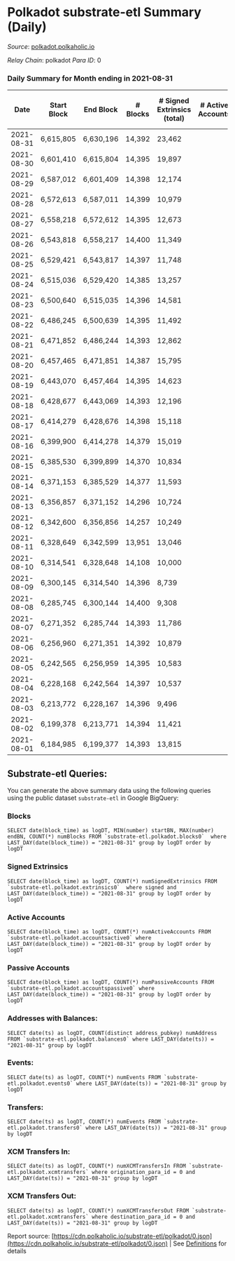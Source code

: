 # Polkadot substrate-etl Summary (Daily)

_Source_: [polkadot.polkaholic.io](https://polkadot.polkaholic.io)

*Relay Chain*: polkadot
*Para ID*: 0



### Daily Summary for Month ending in 2021-08-31


| Date | Start Block | End Block | # Blocks | # Signed Extrinsics (total) | # Active Accounts | # Passive | # New | # Addresses with Balances | # Events | # Transfers | # XCM Transfers In | # XCM Transfers Out | Issues | 
| ---- | ----------- | --------- | -------- | --------------------------- | ----------------- | --------- | ----- | ------------------------- | -------- | ----------- | ------------------ | ------------------- | ------ |
| 2021-08-31 | 6,615,805 | 6,630,196 | 14,392 | 23,462 |  |  |  | 466,153 | 168,546 | 24,716 ($712,036,865.42) |   |   |  |
| 2021-08-30 | 6,601,410 | 6,615,804 | 14,395 | 19,897 |  |  |  |  | 152,851 | 21,407 ($303,564,517.88) |   |   |  |
| 2021-08-29 | 6,587,012 | 6,601,409 | 14,398 | 12,174 |  |  |  |  | 101,456 | 11,682 ($103,430,143.33) |   |   |  |
| 2021-08-28 | 6,572,613 | 6,587,011 | 14,399 | 10,979 |  |  |  |  | 93,474 | 10,392 ($133,566,072.35) |   |   |  |
| 2021-08-27 | 6,558,218 | 6,572,612 | 14,395 | 12,673 |  |  |  |  | 105,180 | 12,395 ($620,143,575.22) |   |   |  |
| 2021-08-26 | 6,543,818 | 6,558,217 | 14,400 | 11,349 |  |  |  |  | 98,196 | 11,243 ($255,559,783.99) |   |   |  |
| 2021-08-25 | 6,529,421 | 6,543,817 | 14,397 | 11,748 |  |  |  |  | 99,125 | 11,741 ($175,532,934.25) |   |   |  |
| 2021-08-24 | 6,515,036 | 6,529,420 | 14,385 | 13,257 |  |  |  |  | 110,943 | 13,511 ($266,012,822.58) |   |   |  |
| 2021-08-23 | 6,500,640 | 6,515,035 | 14,396 | 14,581 |  |  |  |  | 119,764 | 14,827 ($399,145,394.20) |   |   |  |
| 2021-08-22 | 6,486,245 | 6,500,639 | 14,395 | 11,492 |  |  |  |  | 100,107 | 11,881 ($223,249,224.22) |   |   |  |
| 2021-08-21 | 6,471,852 | 6,486,244 | 14,393 | 12,862 |  |  |  |  | 106,165 | 13,142 ($212,090,499.95) |   |   |  |
| 2021-08-20 | 6,457,465 | 6,471,851 | 14,387 | 15,795 |  |  |  |  | 126,886 | 16,778 ($965,547,839.46) |   |   |  |
| 2021-08-19 | 6,443,070 | 6,457,464 | 14,395 | 14,623 |  |  |  |  | 113,837 | 14,670 ($236,390,800.53) |   |   |  |
| 2021-08-18 | 6,428,677 | 6,443,069 | 14,393 | 12,196 |  |  |  |  | 99,806 | 12,349 ($374,669,730.46) |   |   |  |
| 2021-08-17 | 6,414,279 | 6,428,676 | 14,398 | 15,118 |  |  |  |  | 122,068 | 14,787 ($427,985,227.17) |   |   |  |
| 2021-08-16 | 6,399,900 | 6,414,278 | 14,379 | 15,019 |  |  |  |  | 119,315 | 15,151 ($407,327,476.01) |   |   |  |
| 2021-08-15 | 6,385,530 | 6,399,899 | 14,370 | 10,834 |  |  |  |  | 97,885 | 10,466 ($156,912,515.47) |   |   |  |
| 2021-08-14 | 6,371,153 | 6,385,529 | 14,377 | 11,593 |  |  |  |  | 97,444 | 11,458 ($154,122,982.51) |   |   |  |
| 2021-08-13 | 6,356,857 | 6,371,152 | 14,296 | 10,724 |  |  |  |  | 93,842 | 10,309 ($194,442,157.76) |   |   |  |
| 2021-08-12 | 6,342,600 | 6,356,856 | 14,257 | 10,249 |  |  |  |  | 93,085 | 10,276 ($244,785,639.76) |   |   |  |
| 2021-08-11 | 6,328,649 | 6,342,599 | 13,951 | 13,046 |  |  |  |  | 107,869 | 13,155 ($500,040,643.87) |   |   |  |
| 2021-08-10 | 6,314,541 | 6,328,648 | 14,108 | 10,000 |  |  |  |  | 91,314 | 9,447 ($328,196,010.66) |   |   |  |
| 2021-08-09 | 6,300,145 | 6,314,540 | 14,396 | 8,739 |  |  |  |  | 85,267 | 8,468 ($148,162,106.62) |   |   |  |
| 2021-08-08 | 6,285,745 | 6,300,144 | 14,400 | 9,308 |  |  |  |  | 86,841 | 9,000 ($234,462,997.33) |   |   |  |
| 2021-08-07 | 6,271,352 | 6,285,744 | 14,393 | 11,786 |  |  |  |  | 103,308 | 11,748 ($214,765,583.36) |   |   |  |
| 2021-08-06 | 6,256,960 | 6,271,351 | 14,392 | 10,879 |  |  |  |  | 96,103 | 10,550 ($246,203,740.04) |   |   |  |
| 2021-08-05 | 6,242,565 | 6,256,959 | 14,395 | 10,583 |  |  |  |  | 94,091 | 9,820 ($244,181,575.00) |   |   |  |
| 2021-08-04 | 6,228,168 | 6,242,564 | 14,397 | 10,537 |  |  |  |  | 96,583 | 10,773 ($285,767,315.29) |   |   |  |
| 2021-08-03 | 6,213,772 | 6,228,167 | 14,396 | 9,496 |  |  |  |  | 90,870 | 10,532 ($363,351,623.43) |   |   |  |
| 2021-08-02 | 6,199,378 | 6,213,771 | 14,394 | 11,421 |  |  |  |  | 103,737 | 12,384 ($352,154,587.02) |   |   |  |
| 2021-08-01 | 6,184,985 | 6,199,377 | 14,393 | 13,815 |  |  |  |  | 113,106 | 15,009 ($415,113,958.14) |   |   |  |

## Substrate-etl Queries:
You can generate the above summary data using the following queries using the public dataset `substrate-etl` in Google BigQuery:


### Blocks
```
SELECT date(block_time) as logDT, MIN(number) startBN, MAX(number) endBN, COUNT(*) numBlocks FROM `substrate-etl.polkadot.blocks0`  where LAST_DAY(date(block_time)) = "2021-08-31" group by logDT order by logDT
```


### Signed Extrinsics
```
SELECT date(block_time) as logDT, COUNT(*) numSignedExtrinsics FROM `substrate-etl.polkadot.extrinsics0`  where signed and LAST_DAY(date(block_time)) = "2021-08-31" group by logDT order by logDT
```


### Active Accounts
```
SELECT date(block_time) as logDT, COUNT(*) numActiveAccounts FROM `substrate-etl.polkadot.accountsactive0` where LAST_DAY(date(block_time)) = "2021-08-31" group by logDT order by logDT
```


### Passive Accounts
```
SELECT date(block_time) as logDT, COUNT(*) numPassiveAccounts FROM `substrate-etl.polkadot.accountspassive0` where LAST_DAY(date(block_time)) = "2021-08-31" group by logDT order by logDT
```


### Addresses with Balances:
```
SELECT date(ts) as logDT, COUNT(distinct address_pubkey) numAddress FROM `substrate-etl.polkadot.balances0` where LAST_DAY(date(ts)) = "2021-08-31" group by logDT
```


### Events:
```
SELECT date(ts) as logDT, COUNT(*) numEvents FROM `substrate-etl.polkadot.events0` where LAST_DAY(date(ts)) = "2021-08-31" group by logDT
```


### Transfers:
```
SELECT date(ts) as logDT, COUNT(*) numEvents FROM `substrate-etl.polkadot.transfers0` where LAST_DAY(date(ts)) = "2021-08-31" group by logDT
```


### XCM Transfers In:
```
SELECT date(ts) as logDT, COUNT(*) numXCMTransfersIn FROM `substrate-etl.polkadot.xcmtransfers` where origination_para_id = 0 and LAST_DAY(date(ts)) = "2021-08-31" group by logDT
```


### XCM Transfers Out:
```
SELECT date(ts) as logDT, COUNT(*) numXCMTransfersOut FROM `substrate-etl.polkadot.xcmtransfers` where destination_para_id = 0 and LAST_DAY(date(ts)) = "2021-08-31" group by logDT
```



Report source: [https://cdn.polkaholic.io/substrate-etl/polkadot/0.json](https://cdn.polkaholic.io/substrate-etl/polkadot/0.json) | See [Definitions](/DEFINITIONS.md) for details

